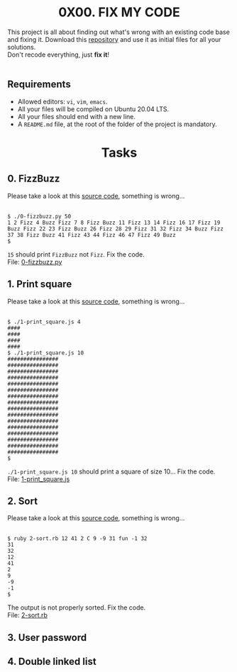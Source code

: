 <h1 align="center">0X00. FIX MY CODE</h1>
This project is all about finding out what's wrong with an existing code base and fixing it. Download this <a href="https://github.com/holbertonschool/0x00-Fix_My_Code_Challenge">repository</a> and use it as initial files for all your solutions. <br />
Don't recode everything, just <strong>fix it</strong>!
<br /><br />
<h2>Requirements</h2>
<ul>
<li>Allowed editors: <code>vi</code>, <code>vim</code>, <code>emacs</code>.</li>
<li>All your files will be compiled on Ubuntu 20.04 LTS.</li>
<li>All your files should end with a new line.</li>
<li>A <code>README.md</code> file, at the root of the folder of the project is mandatory.</li>
</ul>


<h1 align="center">Tasks</h1>

<!-- Task 0 Start -->
<h2>0. FizzBuzz</h2>
Please take a look at this <a href="https://github.com/holbertonschool/0x00-Fix_My_Code_Challenge/blob/master/0-fizzbuzz.py">source code</a>, something is wrong... 
<br /><br />

```
$ ./0-fizzbuzz.py 50
1 2 Fizz 4 Buzz Fizz 7 8 Fizz Buzz 11 Fizz 13 14 Fizz 16 17 Fizz 19 Buzz Fizz 22 23 Fizz Buzz 26 Fizz 28 29 Fizz 31 32 Fizz 34 Buzz Fizz 37 38 Fizz Buzz 41 Fizz 43 44 Fizz 46 47 Fizz 49 Buzz
$
```

```15``` should print ```FizzBuzz``` not ```Fizz```. Fix the code. <br />
File: <a href="https://github.com/GM-Samuelstein/Fix_My_Code_Challenge/blob/main/0x00-challenge/0-fizzbuzz.py">0-fizzbuzz.py</a>
<!-- Task 0 End -->

<!-- Task 1 Start -->
<h2>1. Print square</h2>
Please take a look at this <a href="https://github.com/holbertonschool/0x00-Fix_My_Code_Challenge/blob/master/1-print_square.js">source code</a>, something is wrong... 
<br /><br />

```
$ ./1-print_square.js 4
####
####
####
####
$ ./1-print_square.js 10
################
################
################
################
################
################
################
################
################
################
################
################
################
################
################
################
$
```
<code>./1-print_square.js 10</code> should print a square of size 10… Fix the code. <br />
File: <a href="https://github.com/GM-Samuelstein/Fix_My_Code_Challenge/blob/main/0x00-challenge/1-print_square.js">1-print_square.js</a>
<!-- Task 1 End -->

<!-- Task 2 Start -->
<h2>2. Sort</h2>
Please take a look at this <a href="https://github.com/holbertonschool/0x00-Fix_My_Code_Challenge/blob/master/2-sort.rb">source code</a>, something is wrong... 
<br /><br />

```
$ ruby 2-sort.rb 12 41 2 C 9 -9 31 fun -1 32
31
32
12
41
2
9
-9
-1
$
```
The output is not properly sorted. Fix the code. <br />
File: <a href="https://github.com/GM-Samuelstein/Fix_My_Code_Challenge/blob/main/0x00-challenge/2-sort.rb">2-sort.rb</a>
<!-- Task 2 End -->

<!-- Task 3 Start -->
<h2>3. User password</h2>
<!-- Task 3 End -->

<!-- Task 4 Start -->
<h2>4. Double linked list</h2>
<!-- Task 4 End -->